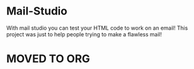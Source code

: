 # Mail-Studio
With mail studio you can test your HTML code to work on an email! This project was just to help people trying to make a flawless mail!


# MOVED TO ORG
